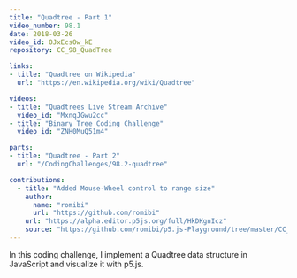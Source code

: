 ```yaml
---
title: "Quadtree - Part 1"
video_number: 98.1
date: 2018-03-26
video_id: OJxEcs0w_kE
repository: CC_98_QuadTree

links:
- title: "Quadtree on Wikipedia"
  url: "https://en.wikipedia.org/wiki/Quadtree"

videos:
- title: "Quadtrees Live Stream Archive"
  video_id: "MxnqJGwu2cc"
- title: "Binary Tree Coding Challenge"
  video_id: "ZNH0MuQ51m4"

parts:
- title: "Quadtree - Part 2"
  url: "/CodingChallenges/98.2-quadtree"

contributions: 
  - title: "Added Mouse-Wheel control to range size" 
    author: 
      name: "romibi" 
      url: "https://github.com/romibi" 
    url: "https://alpha.editor.p5js.org/full/HkDKgnIcz" 
    source: "https://github.com/romibi/p5.js-Playground/tree/master/CC_98_QuadTree" 
---
```


In this coding challenge, I implement a Quadtree data structure in JavaScript and visualize it with p5.js.
